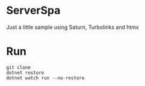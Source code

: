 # ServerSpa

Just a little sample using Saturn, Turbolinks and htmx

# Run

```
git clone
dotnet restore
dotnet watch run --no-restore
```
